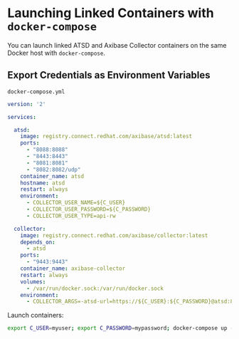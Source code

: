 # Launching Linked Containers with `docker-compose`

You can launch linked ATSD and Axibase Collector containers on the same Docker host with `docker-compose`.

## Export Credentials as Environment Variables

`docker-compose.yml`

```yaml
version: '2'

services:

  atsd:
    image: registry.connect.redhat.com/axibase/atsd:latest
    ports:
      - "8088:8088"
      - "8443:8443"
      - "8081:8081"
      - "8082:8082/udp"
    container_name: atsd
    hostname: atsd
    restart: always
    environment:
      - COLLECTOR_USER_NAME=${C_USER}
      - COLLECTOR_USER_PASSWORD=${C_PASSWORD}
      - COLLECTOR_USER_TYPE=api-rw

  collector:
    image: registry.connect.redhat.com/axibase/collector:latest
    depends_on:
      - atsd
    ports:
      - "9443:9443"
    container_name: axibase-collector
    restart: always
    volumes:
      - /var/run/docker.sock:/var/run/docker.sock
    environment:
      - COLLECTOR_ARGS=-atsd-url=https://${C_USER}:${C_PASSWORD}@atsd:8443 -job-enable=docker-socket
```

Launch containers:

```sh
export C_USER=myuser; export C_PASSWORD=mypassword; docker-compose up -d
```

